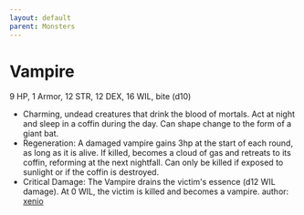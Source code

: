 ```yaml
---
layout: default
parent: Monsters
---
```

# Vampire
9 HP, 1 Armor, 12 STR, 12 DEX, 16 WIL, bite (d10)
-   Charming, undead creatures that drink the blood of mortals. Act at
    night and sleep in a coffin during the day. Can shape change to the
    form of a giant bat.
-   Regeneration: A damaged vampire gains 3hp at the start of each
    round, as long as it is alive. If killed, becomes a cloud of gas and
    retreats to its coffin, reforming at the next nightfall. Can only be
    killed if exposed to sunlight or if the coffin is destroyed.
-   Critical Damage: The Vampire drains the victim's essence (d12 WIL
    damage). At 0 WIL, the victim is killed and becomes a vampire.
author: [xenio](https://xenioinabottle.blogspot.com)
